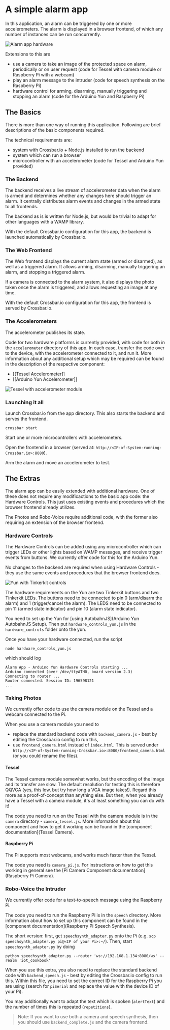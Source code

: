 # A simple alarm app

In this application, an alarm can be triggered by one or more accelerometers. The alarm is displayed in a browser frontend, of which any number of instances can be run concurrently.

![Alarm app hardware](/static/img/iotcookbook/alarm_app.jpg)

Extensions to this are

* use a camera to take an image of the protected space on alarm, periodically or on user request (code for Tessel with camera module or Raspberry Pi with a webcam)
* play an alarm message to the intruder (code for speech synthesis on the Raspberry Pi)
* hardware control for arming, disarming, manually triggering and stopping an alarm (code for the Arduino Yun and Raspberry Pi)

## The Basics

There is more than one way of running this application. Following are brief descriptions of the basic components required.

The technical requirements are:

* system with Crossbar.io + Node.js installed to run the backend
* system which can run a browser
* microcontroller with an accelerometer (code for Tessel and Arduino Yun provided)

### The Backend

The backend receives a live stream of accelerometer data when the alarm is armed and determines whether any changes here should trigger an alarm. It centrally distributes alarm events and changes in the armed state to all frontends.

The backend as is is written for Node.js, but would be trivial to adapt for other languages with a WAMP library.

With the default Crossbar.io configuration for this app, the backend is launched automatically by Crossbar.io.

### The Web Frontend

The Web frontend displays the current alarm state (armed or disarmed), as well as a triggered alarm. It allows arming, disarming, manually triggering an alarm, and stopping a triggered alarm.

If a camera is connected to the alarm system, it also displays the photo taken once the alarm is triggered, and allows requesting an image at any time.

With the default Crossbar.io configuration for this app, the frontend is served by Crossbar.io.

### The Accelerometers

The accelerometer publishes its state.

Code for two hardware platforms is currently provided, with code for both in the `accelerometer` directory of this app. In each case, transfer the code over to the device, with the accelerometer connected to it, and run it. More information about any additional setup which may be required can be found in the description of the respective component:

* [[Tessel Accelerometer]]
* [[Arduino Yun Accelerometer]]

![Tessel with accelerometer module](/static/img/iotcookbook/alarmapp/accelerometer_tessel.jpg)

### Launching it all

Launch Crossbar.io from the app directory. This also starts the backend and serves the frontend.

    crossbar start

Start one or more microcontrollers with accelerometers.

Open the frontend in a browser (served at: `http://<IP-of-System-running-Crossbar.io>:8080`).

Arm the alarm and move an accelerometer to test.

## The Extras

The alarm app can be easily extended with additional hardware. One of these does not require any modificactions to the basic app code: the Hardware Controls. This just uses existing events and procedures which the browser frontend already utilizes.

The Photos and Robo-Voice require additional code, with the former also requiring an extension of the browser frontend.

### Hardware Controls

The Hardware Controls can be added using any microcontroller which can trigger LEDs or other lights based on WAMP messages, and receive trigger events from buttons. We currently offer code for this for the Arduino Yun.

No changes to the backend are required when using Hardware Controls - they use the same events and procedures that the browser frontend does.

![Yun with Tinkerkit controls](/static/img/iotcookbook/alarmapp/hardware_controls_yun.jpg)

The hardware requirements on the Yun are two Tinkerkit buttons and two Tinkerkit LEDs. The buttons need to be connected to pin 0 (arm/disarm the alarm) and 1 (trigger/cancel the alarm). The LEDS need to be connected to pin 11 (armed state indicator) and pin 10 (alarm state indicator).

You need to set up the Yun for [using AutobahnJS](Arduino Yun AutobahnJS Setup). Then put `hardware_controls_yun.js` in the `hardware_controls` folder onto the yun.

Once you have your hardware connected, run the script

    node hardware_controls_yun.js

which should log

```console
Alarm App - Arduino Yun Hardware Controls starting ...
Arduino connected (over /dev/ttyATH0, board version 2.3)
Connecting to router ...
Router connected. Session ID: 196598121
...
```

### Taking Photos

We currently offer code to use the camera module on the Tessel and a webcam connected to the Pi.

When you use a camera module you need to

* replace the standard backend code with `backend_camera.js` - best by editing the Crossbar.io config to run this,
* use `frontend_camera.html` instead of `index.html`. This is served under `http://<IP-of-System-running-Crossbar.io>:8080/frontend_camera.html` (or you could rename the files).

#### Tessel

The Tessel camera module somewhat works, but the encoding of the image and its transfer are slow. The default resolution for testing this is therefore QQVGA (yes, this low, but try how long a VGA image takes!). Regard this more as a proof-of-concept than anything else. But then, when you already have a Tessel with a camera module, it's at least something you can do with it!

The code you need to run on the Tessel with the camera module is in the `camera` directory - `camera_tessel.js`. More information about this component and how to get it working can be found in the [component documentation](Tessel Camera).

#### Raspberry Pi

The Pi supports most webcams, and works much faster than the Tessel.

The code you need is `camera_pi.js`. For instructions on how to get this working in general see the [Pi Camera Component documentation](Raspberry Pi Camera).

### Robo-Voice the Intruder

We currently offer code for a text-to-speech message using the Raspberry Pi.

The code you need to run the Raspberry Pi is in the `speech` directory. More information about how to set up this component can be found in the [component documentation](Raspberry Pi Speech Synthesis).

The short version: first, get `speechsynth_adapter.py` onto the Pi (e.g. `scp speechsynth_adapter.py pi@<IP of your Pi>:~/`). Then, start `speechsynth_adapter.py` by doing

    python speechsynth_adapter.py --router 'ws://192.168.1.134:8080/ws' --realm 'iot_cookbook'

When you use this extra, you also need to replace the standard backend code with `backend_speech.js` - best by editing the Crossbar.io config to run this. Within this file, you need to set the correct ID for the Raspberry Pi you are using (search for  `piSerial` and replace the value with the device ID of your Pi).

You may additionally want to adapt the text which is spoken (`alertText`) and the number of times this is repeated (`repetitions`).

> Note: If you want to use both a camera and speech synthesis, then you should use `backend_complete.js` and the camera frontend.
